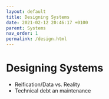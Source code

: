 ```yaml
---
layout: default
title: Designing Systems
date: 2021-02-12 20:46:17 +0100
parent: Systems
nav_order: 1
permalink: /design.html
---
```


# Designing Systems

- Reification/Data vs. Reality
- Technical debt an maintenance
